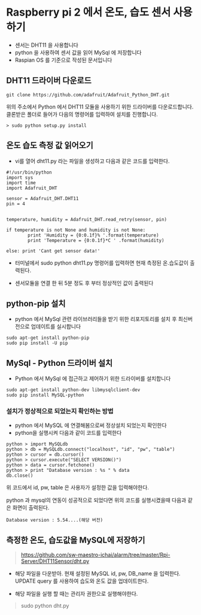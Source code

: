 # Raspberry pi 2 에서 온도, 습도 센서 사용하기
- 센서는 DHT11 을 사용합니다
- python 을 사용하여 센서 값을 읽어  MySql 에 저장합니다
- Raspian OS 를 기준으로 작성된 문서입니다


##  DHT11 드라이버 다운로드

```
git clone https://github.com/adafruit/Adafruit_Python_DHT.git

```

위의 주소에서 Python 에서 DHT11 모듈을 사용하기 위한 드라이버를 다운로드합니다.
클론받은 폴더로 들어가 다음의 명령어를 입력하여 설치를 진행합니다.

```
> sudo python setup.py install
```

## 온도 습도 측정 값 읽어오기

  - vi를 열어 dht11.py 라는 파일을 생성하고 다음과 같은 코드를 입력한다.

```
#!/usr/bin/python
import sys
import time
import Adafruit_DHT

sensor = Adafruit_DHT.DHT11
pin = 4


temperature, humidity = Adafruit_DHT.read_retry(sensor, pin)

if temperature is not None and humidity is not None:
        print 'Humidity = {0:0.1f}% '.format(temperature)
        print 'Temperature = {0:0.1f}*C ' .format(humidity)

else: print 'Cant get sensor data!'

```
 - 터미널에서 sudo python dht11.py 명령어를 입력하면 현재 측정된 온.습도값이 출력된다.

 - 센서모듈을 연결 한 뒤 5분 정도 후 부터 정상적인 값이 출력된다


## python-pip 설치
- python 에서 MySql 관련 라이브러리들을 받기 위한 리포지토리를 설치 후 최신버전으로 업데이트를 실시합니다

```
sudo apt-get install python-pip
sudo pip install -U pip

```




## MySql - Python 드라이버 설치
- Python 에서 MySql 에 접근하고 제어하기 위한 드라이버를 설치합니다

```
sudo apt-get install python-dev libmysqlclient-dev
sudo pip install MySQL-python

```

### 설치가 정상적으로 되었는지 확인하는 방법
- python 에서 MySQL 에 연결해봄으로써 정상설치 되었는지 확인한다
- python을 실행시켜 다음과 같이 코드를 입력한다


```
python > import MySQLdb
python > db = MySQLdb.connect("localhost", "id", "pw", "table")
python > cursor = db.cursor()
python > cursor.execute("SELECT VERSION()")
python > data = cursor.fetchone()
python > print "Database version : %s " % data
db.close()

```


위 코드에서 id, pw, table 은 사용자가 설정한 값을 입력해야한다.

python 과 mysql의 연동이 성공적으로 되었다면 위의 코드를 실행시켰을때 다음과 같은 화면이 출력된다.

```
Database version : 5.54....(해당 버전)

```

## 측정한 온도, 습도값을 MySQL에 저장하기

 > https://github.com/sw-maestro-ichai/alarm/tree/master/Rpi-Server/DHT11Sensor/dht.py

  - 해당 파일을 다운받아. 현재 설정된 MySQL id, pw, DB_name 을 입력한다.
 UPDATE query 를 사용하여 습도와 온도 값을 업데이트한다.

  - 해당 파일을 실행 할 때는 관리자 권한으로 실행해야한다.


  > sudo python dht.py
